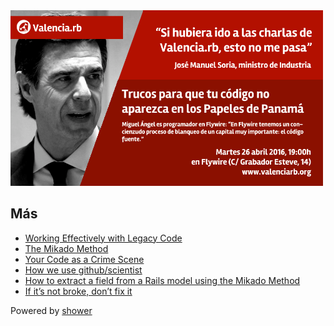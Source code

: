 <img src="pictures/vrb.png" width="500">



## Más


- [Working Effectively with Legacy Code](http://www.informit.com/store/working-effectively-with-legacy-code-9780131177055)
- [The Mikado Method](https://www.manning.com/books/the-mikado-method)
- [Your Code as a Crime Scene](https://pragprog.com/book/atcrime/your-code-as-a-crime-scene)
- [How we use github/scientist](http://engineering.peertransfer.com/blog/how-we-use-scientist)
- [How to extract a field from a Rails model using the Mikado Method](http://engineering.peertransfer.com/blog/extract-fields-from-rails)
- [If it’s not broke, don’t fix it](https://medium.com/@elmendalerenda/if-it-s-not-broke-don-t-fix-it-3a11d4170ec4#.g67m8v7dc)


Powered by [shower](https://github.com/shower/shower)